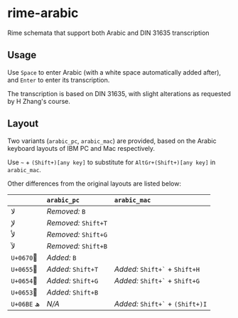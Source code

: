 # rime-arabic

Rime schemata that support both Arabic and DIN 31635 transcription

## Usage

Use `Space` to enter Arabic (with a white space automatically added after), and `Enter` to enter its transcription.

The transcription is based on DIN 31635, with slight alterations as requested by H Zhang's course.

## Layout

Two variants (`arabic_pc`, `arabic_mac`) are provided, based on the Arabic keyboard layouts of IBM PC and Mac respectively.

Use `~` + `(Shift+)[any key]` to substitute for `AltGr+(Shift+)[any key]` in `arabic_mac`.

Other differences from the original layouts are listed below:

|            | `arabic_pc`          | `arabic_mac`                         |
|:---------- |:-------------------- |:------------------------------------ |
| لا         | *Removed:* `B`       |                                      |
| لإ         | *Removed:* `Shift+T` |                                      |
| لأ         | *Removed:* `Shift+G` |                                      |
| لآ         | *Removed:* `Shift+B` |                                      |
| `U+0670` ٰ | *Added:* `B`         |                                      |
| `U+0655` ٕ | *Added:* `Shift+T`   | *Added:* `` Shift+` `` + `Shift+H`   |
| `U+0654` ٔ | *Added:* `Shift+G`   | *Added:* `` Shift+` `` + `Shift+G`   |
| `U+0653` ٓ | *Added:* `Shift+B`   |                                      |
| `U+06BE` ھ | *N/A*                | *Added:* `` Shift+` `` + `(Shift+)I` |
